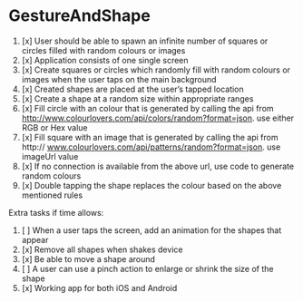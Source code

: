 # GestureAndShape

1. [x] User should be able to spawn an infinite number of squares or circles filled with random colours or images
2. [x] Application consists of one single screen
3. [x] Create squares or circles which randomly fill with random colours or images when the user taps on the main background
4. [x] Created shapes are placed at the user’s tapped location
5. [x] Create a shape at a random size within appropriate ranges
6. [x] Fill circle with an colour that is generated by calling the api from http://www.colourlovers.com/api/colors/random?format=json. use either RGB or Hex value
7. [x] Fill square with an image that is generated by calling the api from http:// www.colourlovers.com/api/patterns/random?format=json. use imageUrl value
8. [x] If no connection is available from the above url, use code to generate random colours
9. [x] Double tapping the shape replaces the colour based on the above mentioned rules

Extra tasks if time allows:
1. [ ] When a user taps the screen, add an animation for the shapes that appear
2. [x] Remove all shapes when shakes device
3. [x] Be able to move a shape around
4. [ ] A user can use a pinch action to enlarge or shrink the size of the shape
5. [x] Working app for both iOS and Android
